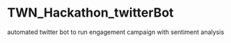 # TWN_Hackathon_twitterBot
automated twitter bot to run engagement campaign with sentiment analysis 
